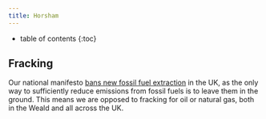 ```yaml
---
title: Horsham
---
```

* table of contents 
{:toc}

## Fracking

Our national manifesto [bans new fossil fuel extraction](/manifesto/energy.html#fossil-fuel-industry)
in the UK, as the only way to sufficiently reduce emissions from fossil fuels is
to leave them in the ground. This means we are opposed to fracking for oil or natural gas, both in the Weald and all across the UK.